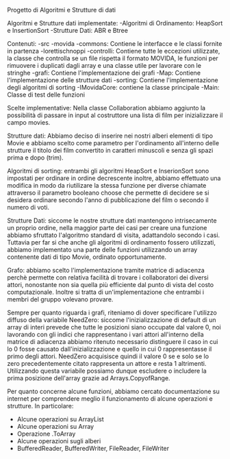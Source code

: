 Progetto di Algoritmi e Strutture di dati

Algoritmi e Strutture dati implementate:
    -Algoritmi di Ordinamento: HeapSort e InsertionSort
    -Strutture Dati: ABR e Btree

Contenuti:
    -src
        -movida
            -commons: Contiene le interfacce e le classi fornite in partenza
        -lorettischnoppi
            -controlli: Contiene tutte le eccezioni utilizzate, la classe che controlla se un file rispetta il formato MOVIDA, le funzioni per rimuovere i duplicati dagli 						array e una classe utile per lavorare con le stringhe
            -grafi: Contiene l'implementazione dei grafi
            -Map: Contiene l'implementazione delle strutture dati
            -sorting: Contiene l'implementazione degli algoritmi di sorting
            -IMovidaCore: contiene la classe principale
            -Main: Classe di test delle funzioni

Scelte implementative:
Nella classe Collaboration abbiamo aggiunto la possibilità di passare in input al costruttore una lista di film per inizializzare il campo movies.

Strutture dati: Abbiamo deciso di inserire nei nostri alberi elementi di tipo Movie e abbiamo scelto come parametro per l'ordinamento all'interno delle strutture il titolo dei film convertito in caratteri minuscoli e senza gli spazi prima e dopo (trim).

Algoritmi di sorting: entrambi gli algoritmi HeapSort e InserionSort sono impostati per ordinare in ordine decrescente inoltre, abbiamo effettuato una modifica in modo da riutilizare la stessa funzione per diverse chiamate attraverso il parametro booleano choose che permette di decidere se si desidera ordinare secondo l'anno di pubblicazione del film o secondo il numero di voti.

Strutture Dati: siccome le nostre strutture dati mantengono intrisecamente un proprio ordine, nella maggior parte dei casi per creare una funzione abbiamo sfruttato l'algoritmo standard di visita, adattandolo secondo i casi.
Tuttavia per far si che anche gli algoritmi di ordinamento fossero utilizzati, abbiamo implementato una parte delle funzioni utilizzando un array contenente dati di tipo Movie, ordinato opportunamente.

Grafo: abbiamo scelto l'implementazione tramite matrice di adiacenza perchè permette con relativa facilità di trovare i collaboratori dei diversi attori, nonostante non sia quella più efficiente dal punto di vista del costo computazionale.
Inoltre si tratta di un'implementazione che entrambi i membri del gruppo volevano provare.

Sempre per quanto riguarda i grafi, riteniamo di dover specificare l'utilizzo diffuso della variabile NeedZero: siccome l'inizializzazione di default di un array di interi prevede che tutte le posizioni siano occupate dal valore 0, noi lavorando con gli indici che rappresentano i vari attori all'interno della matrice di adiacenza abbiamo ritenuto necessario distinguere il caso in cui lo 0 fosse causato dall'inizializzazione e quello in cui 0 rappresentasse il primo degli attori. NeedZero acquisisce quindi il valore 0 se e solo se lo zero precedentemente citato rappresenta un attore e resta 1 altrimenti. Utilizzando questa variabile possiamo dunque escludere o includere la prima posizione dell'array grazie ad Arrays.CopyofRange.

Per quanto concerne alcune funzioni, abbiamo cercato documentazione su internet per comprendere meglio il funzionamento di alcune operazioni e strutture.
In particolare:
- Alcune operazioni su ArrayList
- Alcune operazioni su Array
- Operazione .ToArray
- Alcune operazioni sugli alberi
- BufferedReader, BufferedWriter, FileReader, FileWriter



